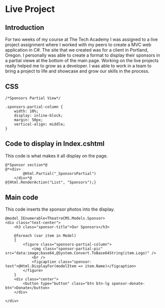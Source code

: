 # Live Project
## Introduction
For two weeks of my course at The Tech Academy I was assigned to a live project assignment where I worked with my peers to create a MVC web application in C#. The site that we created was for a client in Portland, Oregon. I personally was able to create a format to display their sponsors in a partial viewe at the bottom of the main page. Working on the live projects really helped me to grow as a developer. I was able to work in a team to bring a project to life and showcase and grow our skills in the process.
## CSS
```
/*Sponsors Partial View*/

.sponsors-partial-column {
    width: 10%;
    display: inline-block;
    margin: 50px;
    vertical-align: middle;
}
```
## Code to display in Index.cshtml 
This code is what makes it all display on the page.
```
@*Sponsor section*@
@*<div>
        @Html.Partial("_SponsorsPartial")
    </div>*@
@{Html.RenderAction("List", "Sponsors");}
```
## Main code
This code inserts the sponsor photos into the display.
```
@model IEnumerable<TheatreCMS.Models.Sponsor>
<div class="text-center">
    <h3 class="sponsor-title">Our Sponsors</h3>

    @foreach (var item in Model)
    {
        <figure class="sponsors-partial-column">
            <img class="sponsor-partial-pic" src="data:image;base64,@System.Convert.ToBase64String(item.Logo)" />
            <br />
            <figcaption class="sponsor-text">@Html.DisplayFor(modelItem => item.Name)</figcaption>
        </figure>
    }
    <div class="center">
        <button type="button" class="btn btn-lg sponsor-donate-btn">Donate</button>
    </div>

</div>
```
